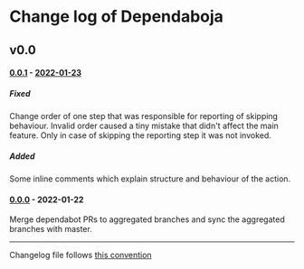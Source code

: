 # Change log of Dependaboja

<!---
#### [Unreleased][unreleased]
##### Added
##### Changed
##### Deprecated
##### Removed
##### Fixed
##### Security
##### Broken
--->




## v0.0

#### [0.0.1] - [2022-01-23][c-0.0.1]
##### Fixed
Change order of one step that was responsible for reporting of skipping behaviour.
Invalid order caused a tiny mistake that didn't affect the main feature.
Only in case of skipping the reporting step it was not invoked.

##### Added
Some inline comments which explain structure and behaviour of the action.


#### [0.0.0] - 2022-01-22
Merge dependabot PRs to aggregated branches and sync the aggregated branches with master.




------------
Changelog file follows [this convention](https://keepachangelog.com/)

[unreleased]: https://github.com/evoja/dependaboja/compare/v.0/0.1...master

[c-0.0.1]: https://github.com/evoja/dependaboja/compare/v.0/0.0...v.0/0.1
[0.0.1]: https://github.com/evoja/dependaboja/tree/v.0/0.1

[0.0.0]: https://github.com/evoja/dependaboja/tree/v.0/0.0
